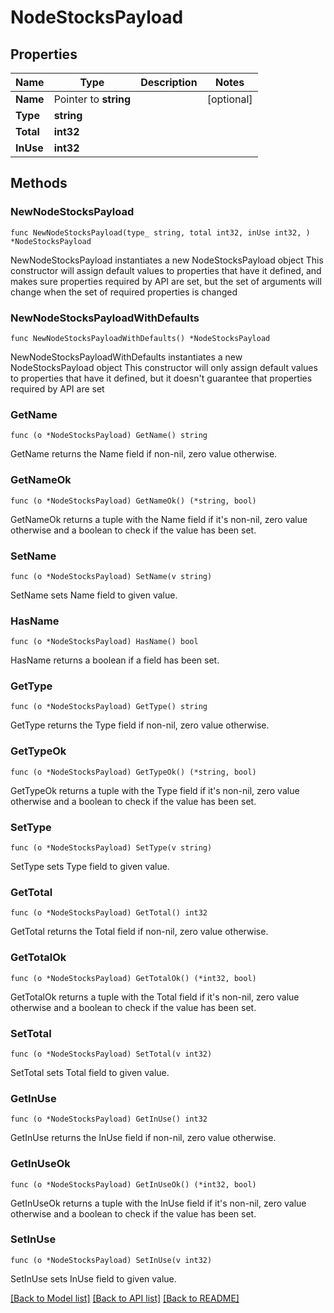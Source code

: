 # NodeStocksPayload

## Properties

Name | Type | Description | Notes
------------ | ------------- | ------------- | -------------
**Name** | Pointer to **string** |  | [optional] 
**Type** | **string** |  | 
**Total** | **int32** |  | 
**InUse** | **int32** |  | 

## Methods

### NewNodeStocksPayload

`func NewNodeStocksPayload(type_ string, total int32, inUse int32, ) *NodeStocksPayload`

NewNodeStocksPayload instantiates a new NodeStocksPayload object
This constructor will assign default values to properties that have it defined,
and makes sure properties required by API are set, but the set of arguments
will change when the set of required properties is changed

### NewNodeStocksPayloadWithDefaults

`func NewNodeStocksPayloadWithDefaults() *NodeStocksPayload`

NewNodeStocksPayloadWithDefaults instantiates a new NodeStocksPayload object
This constructor will only assign default values to properties that have it defined,
but it doesn't guarantee that properties required by API are set

### GetName

`func (o *NodeStocksPayload) GetName() string`

GetName returns the Name field if non-nil, zero value otherwise.

### GetNameOk

`func (o *NodeStocksPayload) GetNameOk() (*string, bool)`

GetNameOk returns a tuple with the Name field if it's non-nil, zero value otherwise
and a boolean to check if the value has been set.

### SetName

`func (o *NodeStocksPayload) SetName(v string)`

SetName sets Name field to given value.

### HasName

`func (o *NodeStocksPayload) HasName() bool`

HasName returns a boolean if a field has been set.

### GetType

`func (o *NodeStocksPayload) GetType() string`

GetType returns the Type field if non-nil, zero value otherwise.

### GetTypeOk

`func (o *NodeStocksPayload) GetTypeOk() (*string, bool)`

GetTypeOk returns a tuple with the Type field if it's non-nil, zero value otherwise
and a boolean to check if the value has been set.

### SetType

`func (o *NodeStocksPayload) SetType(v string)`

SetType sets Type field to given value.


### GetTotal

`func (o *NodeStocksPayload) GetTotal() int32`

GetTotal returns the Total field if non-nil, zero value otherwise.

### GetTotalOk

`func (o *NodeStocksPayload) GetTotalOk() (*int32, bool)`

GetTotalOk returns a tuple with the Total field if it's non-nil, zero value otherwise
and a boolean to check if the value has been set.

### SetTotal

`func (o *NodeStocksPayload) SetTotal(v int32)`

SetTotal sets Total field to given value.


### GetInUse

`func (o *NodeStocksPayload) GetInUse() int32`

GetInUse returns the InUse field if non-nil, zero value otherwise.

### GetInUseOk

`func (o *NodeStocksPayload) GetInUseOk() (*int32, bool)`

GetInUseOk returns a tuple with the InUse field if it's non-nil, zero value otherwise
and a boolean to check if the value has been set.

### SetInUse

`func (o *NodeStocksPayload) SetInUse(v int32)`

SetInUse sets InUse field to given value.



[[Back to Model list]](../README.md#documentation-for-models) [[Back to API list]](../README.md#documentation-for-api-endpoints) [[Back to README]](../README.md)


